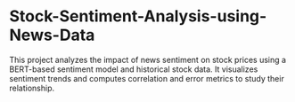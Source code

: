 # Stock-Sentiment-Analysis-using-News-Data
This project analyzes the impact of news sentiment on stock prices using a BERT-based sentiment model and historical stock data. It visualizes sentiment trends and computes correlation and error metrics to study their relationship.
